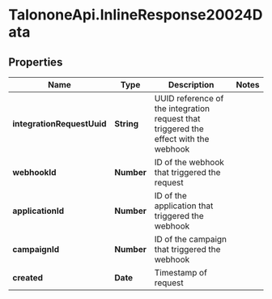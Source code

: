 # TalononeApi.InlineResponse20024Data

## Properties
Name | Type | Description | Notes
------------ | ------------- | ------------- | -------------
**integrationRequestUuid** | **String** | UUID reference of the integration request that triggered the effect with the webhook | 
**webhookId** | **Number** | ID of the webhook that triggered the request | 
**applicationId** | **Number** | ID of the application that triggered the webhook | 
**campaignId** | **Number** | ID of the campaign that triggered the webhook | 
**created** | **Date** | Timestamp of request | 


